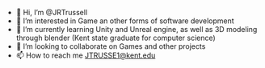 - 👋 Hi, I’m @JRTrussell
- 👀 I’m interested in Game an other forms of software development
- 🌱 I’m currently learning Unity and Unreal engine, as well as 3D modeling through blender (Kent state graduate for computer science)
- 💞️ I’m looking to collaborate on Games and other projects
- 📫 How to reach me JTRUSSE1@kent.edu

<!---
JRTrussell/JRTrussell is a ✨ special ✨ repository because its `README.md` (this file) appears on your GitHub profile.
You can click the Preview link to take a look at your changes.
--->
